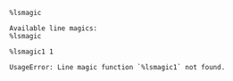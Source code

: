 ```Hello World
%lsmagic
```




    Available line magics:
    %lsmagic




```Hello World
%lsmagic1 1
```

    UsageError: Line magic function `%lsmagic1` not found.
